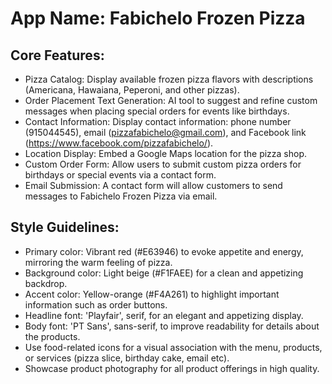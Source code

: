# **App Name**: Fabichelo Frozen Pizza

## Core Features:

- Pizza Catalog: Display available frozen pizza flavors with descriptions (Americana, Hawaiana, Peperoni, and other pizzas).
- Order Placement Text Generation: AI tool to suggest and refine custom messages when placing special orders for events like birthdays.
- Contact Information: Display contact information: phone number (915044545), email (pizzafabichelo@gmail.com), and Facebook link (https://www.facebook.com/pizzafabichelo/).
- Location Display: Embed a Google Maps location for the pizza shop.
- Custom Order Form: Allow users to submit custom pizza orders for birthdays or special events via a contact form.
- Email Submission: A contact form will allow customers to send messages to Fabichelo Frozen Pizza via email.

## Style Guidelines:

- Primary color: Vibrant red (#E63946) to evoke appetite and energy, mirroring the warm feeling of pizza.
- Background color: Light beige (#F1FAEE) for a clean and appetizing backdrop.
- Accent color: Yellow-orange (#F4A261) to highlight important information such as order buttons.
- Headline font: 'Playfair', serif, for an elegant and appetizing display.
- Body font: 'PT Sans', sans-serif, to improve readability for details about the products.
- Use food-related icons for a visual association with the menu, products, or services (pizza slice, birthday cake, email etc).
- Showcase product photography for all product offerings in high quality.